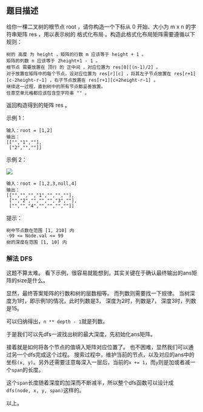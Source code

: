 ## 题目描述
给你一棵二叉树的根节点 root ，请你构造一个下标从 0 开始、大小为 m x n 的字符串矩阵 res ，用以表示树的 格式化布局 。构造此格式化布局矩阵需要遵循以下规则：
```
树的 高度 为 height ，矩阵的行数 m 应该等于 height + 1 。
矩阵的列数 n 应该等于 2height+1 - 1 。
根节点 需要放置在 顶行 的 正中间 ，对应位置为 res[0][(n-1)/2] 。
对于放置在矩阵中的每个节点，设对应位置为 res[r][c] ，将其左子节点放置在 res[r+1][c-2height-r-1] ，右子节点放置在 res[r+1][c+2height-r-1] 。
继续这一过程，直到树中的所有节点都妥善放置。
任意空单元格都应该包含空字符串 "" 。
```
返回构造得到的矩阵 res 。

示例 1：
```
输入：root = [1,2]
输出：
[["","1",""],
 ["2","",""]]
```
示例 2：

![](https://assets.leetcode.com/uploads/2021/05/03/print2-tree.jpg)
```
输入：root = [1,2,3,null,4]
输出：
[["","","","1","","",""],
 ["","2","","","","3",""],
 ["","","4","","","",""]]
```

提示：
```
树中节点数在范围 [1, 210] 内
-99 <= Node.val <= 99
树的深度在范围 [1, 10] 内
```

### 解法 DFS
这题不算太难。
看下示例，很容易就能想到，其实关键在于确认最终输出的ans矩阵的size是什么。

显然，最终答案矩阵的行数和树的层数相等。
而列数则需要找一下规律。
当树深度为1时，即示例1的情况，此时列数是3，
深度为2时，列数是7，
深度3时，列数是15。

可以归纳得出，`n ** depth - 1`就是列数。

于是我们可以先dfs一波找出树的最大深度，先初始化ans矩阵。

接着就是如何将各个节点的值填入矩阵对应位置了。
也不困难，显然我们可以通过另一个dfs完成这个过程。
搜索过程中，维护当前的节点，以及对应的ans中的坐标`(x, y)`。另外还需要注意每深入一层后，当前的`x += 1`，而`y`则是加或者减一个`span`的长度。

这个`span`长度随着深度的加深而不断减半，所以整个dfs函数可以设计成`dfs(node, x, y, span)`这样的。

以上。